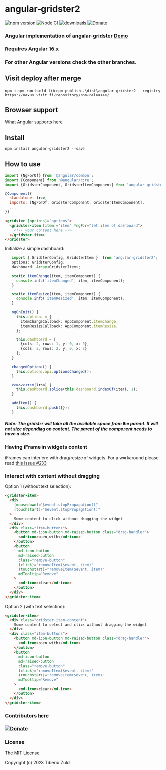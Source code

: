 # angular-gridster2

[![npm version](https://badge.fury.io/js/angular-gridster2.svg)](https://badge.fury.io/js/angular-gridster2)
![Node CI](https://github.com/tiberiuzuld/angular-gridster2/actions/workflows/deploy-demo.yml/badge.svg)
[![downloads](https://img.shields.io/npm/dm/angular-gridster2.svg)](https://www.npmjs.com/package/angular-gridster2)
[![Donate](https://img.shields.io/badge/Donate-PayPal-green.svg)](https://www.paypal.me/tiberiuzuld)

### Angular implementation of angular-gridster [Demo](http://tiberiuzuld.github.io/angular-gridster2)

### Requires Angular 16.x

### For other Angular versions check the other branches.

## Visit deploy after merge

`npm i`
`npm run build-lib`
`npm publish .\dist\angular-gridster2 --registry https://nexus.visit.fi/repository/npm-releases/`

## Browser support

What Angular supports [here](https://github.com/angular/angular)

## Install

`npm install angular-gridster2 --save`

## How to use

```javascript
import {NgForOf} from '@angular/common';
import {Component} from '@angular/core';
import {GridsterComponent, GridsterItemComponent} from 'angular-gridster2';

@Component({
  standalone: true,
  imports: [NgForOf, GridsterComponent, GridsterItemComponent],
  ...
})
```

```html
<gridster [options]="options">
  <gridster-item [item]="item" *ngFor="let item of dashboard">
    <!-- your content here -->
  </gridster-item>
</gridster>
```

Initialize a simple dashboard:

```typescript
   import { GridsterConfig, GridsterItem }  from 'angular-gridster2';
   options: GridsterConfig;
   dashboard: Array<GridsterItem>;

   static itemChange(item, itemComponent) {
     console.info('itemChanged', item, itemComponent);
   }

   static itemResize(item, itemComponent) {
     console.info('itemResized', item, itemComponent);
   }

   ngOnInit() {
     this.options = {
       itemChangeCallback: AppComponent.itemChange,
       itemResizeCallback: AppComponent.itemResize,
     };

     this.dashboard = [
       {cols: 2, rows: 1, y: 0, x: 0},
       {cols: 2, rows: 2, y: 0, x: 2}
     ];
   }

   changedOptions() {
     this.options.api.optionsChanged();
   }

   removeItem(item) {
     this.dashboard.splice(this.dashboard.indexOf(item), 1);
   }

   addItem() {
     this.dashboard.push({});
   }
```

##### Note: The gridster will take all the available space from the parent. It will not size depending on content. The parent of the component needs to have a size.

### Having iFrame in widgets content

iFrames can interfere with drag/resize of widgets. For a workaround please read [this issue #233](https://github.com/tiberiuzuld/angular-gridster2/issues/233)

### Interact with content without dragging

Option 1 (without text selection):

```html
<gridster-item>
  <div
    (mousedown)="$event.stopPropagation()"
    (touchstart)="$event.stopPropagation()"
  >
    Some content to click without dragging the widget
  </div>
  <div class="item-buttons">
    <button md-icon-button md-raised-button class="drag-handler">
      <md-icon>open_with</md-icon>
    </button>
    <button
      md-icon-button
      md-raised-button
      class="remove-button"
      (click)="removeItem($event, item)"
      (touchstart)="removeItem($event, item)"
      mdTooltip="Remove"
    >
      <md-icon>clear</md-icon>
    </button>
  </div>
</gridster-item>
```

Option 2 (with text selection):

```html
<gridster-item>
  <div class="gridster-item-content">
    Some content to select and click without dragging the widget
  </div>
  <div class="item-buttons">
    <button md-icon-button md-raised-button class="drag-handler">
      <md-icon>open_with</md-icon>
    </button>
    <button
      md-icon-button
      md-raised-button
      class="remove-button"
      (click)="removeItem($event, item)"
      (touchstart)="removeItem($event, item)"
      mdTooltip="Remove"
    >
      <md-icon>clear</md-icon>
    </button>
  </div>
</gridster-item>
```

### Contributors [here](https://github.com/tiberiuzuld/angular-gridster2/graphs/contributors)

### [![Donate](https://img.shields.io/badge/Donate-PayPal-green.svg)](https://www.paypal.me/tiberiuzuld)

### License

The MIT License

Copyright (c) 2023 Tiberiu Zuld
